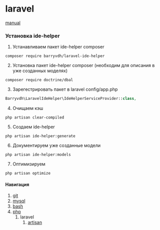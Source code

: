 # laravel

[manual](https://laravel.com/docs)

### Установка ide-helper

1. Устанавливаем пакет ide-helper composer
```composer
composer require barryvdh/laravel-ide-helper
```
2. Установка пакет ide-helper composer (необходим для описания в уже созданных моделях)
```composer
composer require doctrine/dbal
```
3. Зарегестрировать пакет в laravel config/app.php
```php
Barryvdh\LaravelIdeHelper\IdeHelperServiceProvider::class,
```
4. Очищаем кэш
```console
php artisan clear-compiled
```
5. Создаем ide-helper
```console
php artisan ide-helper:generate
```
6. Документируем уже созданные модели
```console
php artisan ide-helper:models
```
7. Оптимизируем 
```console
php artisan optimize
```

#### Навигация
1. [git](../../git/)
2. [mysql](../../mysql/)
3. [bash](../../bash)
4. [php](../)
    1. laravel
        1. [artisan](artisan/)